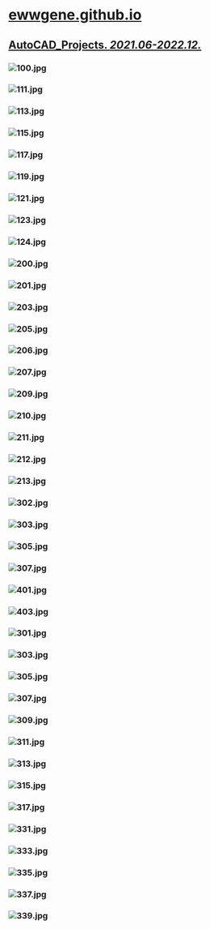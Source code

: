 
# [ewwgene.github.io](https://ewwgene.github.io/)
## [AutoCAD_Projects. _2021.06-2022.12._](https://ewwgene.github.io/AutoCAD_Projects)
<a id="100"></a>
### ![100.jpg](https://ewwgene.github.io/AutoCAD_Projects/100.jpg)
<a id="111"></a>
### ![111.jpg](https://ewwgene.github.io/AutoCAD_Projects/111.jpg)
<a id="113"></a>
### ![113.jpg](https://ewwgene.github.io/AutoCAD_Projects/113.jpg)
<a id="115"></a>
### ![115.jpg](https://ewwgene.github.io/AutoCAD_Projects/115.jpg)
<a id="117"></a>
### ![117.jpg](https://ewwgene.github.io/AutoCAD_Projects/117.jpg)
<a id="119"></a>
### ![119.jpg](https://ewwgene.github.io/AutoCAD_Projects/119.jpg)
<a id="121"></a>
### ![121.jpg](https://ewwgene.github.io/AutoCAD_Projects/121.jpg)
<a id="123"></a>
### ![123.jpg](https://ewwgene.github.io/AutoCAD_Projects/123.jpg)
<a id="124"></a>
### ![124.jpg](https://ewwgene.github.io/AutoCAD_Projects/124.jpg)
<a id="200m"></a>
### ![200.jpg](https://ewwgene.github.io/AutoCAD_Projects/Making/200.jpg)
### <a id="201m"></a> ![201.jpg](https://ewwgene.github.io/AutoCAD_Projects/Making/201.jpg)
### <a id="203m"></a> ![203.jpg](https://ewwgene.github.io/AutoCAD_Projects/Making/203.jpg)
### <a id="205m"></a> ![205.jpg](https://ewwgene.github.io/AutoCAD_Projects/Making/205.jpg)
### <a id="206m"></a> ![206.jpg](https://ewwgene.github.io/AutoCAD_Projects/Making/206.jpg)
### <a id="207m"></a> ![207.jpg](https://ewwgene.github.io/AutoCAD_Projects/Making/207.jpg)
### <a id="209m"></a> ![209.jpg](https://ewwgene.github.io/AutoCAD_Projects/Making/209.jpg)
### <a id="210m"></a> ![210.jpg](https://ewwgene.github.io/AutoCAD_Projects/Making/210.jpg)
### <a id="211m"></a> ![211.jpg](https://ewwgene.github.io/AutoCAD_Projects/Making/211.jpg)
### <a id="212m"></a> ![212.jpg](https://ewwgene.github.io/AutoCAD_Projects/Making/212.jpg)
### <a id="213m"></a> ![213.jpg](https://ewwgene.github.io/AutoCAD_Projects/Making/213.jpg)
### <a id="302m"></a> ![302.jpg](https://ewwgene.github.io/AutoCAD_Projects/Making/302.jpg)
### <a id="303m"></a> ![303.jpg](https://ewwgene.github.io/AutoCAD_Projects/Making/303.jpg)
### <a id="305m"></a> ![305.jpg](https://ewwgene.github.io/AutoCAD_Projects/Making/305.jpg)
### <a id="307m"></a> ![307.jpg](https://ewwgene.github.io/AutoCAD_Projects/Making/307.jpg)
### <a id="401m"></a> ![401.jpg](https://ewwgene.github.io/AutoCAD_Projects/Making/401.jpg)
### <a id="403m"></a> ![403.jpg](https://ewwgene.github.io/AutoCAD_Projects/Making/403.jpg)
### <a id="301"></a> ![301.jpg](https://ewwgene.github.io/AutoCAD_Projects/301.jpg)
### <a id="303"></a> ![303.jpg](https://ewwgene.github.io/AutoCAD_Projects/303.jpg)
### <a id="305"></a> ![305.jpg](https://ewwgene.github.io/AutoCAD_Projects/305.jpg)
### <a id="307"></a> ![307.jpg](https://ewwgene.github.io/AutoCAD_Projects/307.jpg)
### <a id="309"></a> ![309.jpg](https://ewwgene.github.io/AutoCAD_Projects/309.jpg)
### <a id="311"></a> ![311.jpg](https://ewwgene.github.io/AutoCAD_Projects/311.jpg)
### <a id="313"></a> ![313.jpg](https://ewwgene.github.io/AutoCAD_Projects/313.jpg)
### <a id="315"></a> ![315.jpg](https://ewwgene.github.io/AutoCAD_Projects/315.jpg)
### <a id="317"></a> ![317.jpg](https://ewwgene.github.io/AutoCAD_Projects/317.jpg)
### <a id="331"></a> ![331.jpg](https://ewwgene.github.io/AutoCAD_Projects/331.jpg)
### <a id="333"></a> ![333.jpg](https://ewwgene.github.io/AutoCAD_Projects/333.jpg)
### <a id="335"></a> ![335.jpg](https://ewwgene.github.io/AutoCAD_Projects/335.jpg)
### <a id="337"></a> ![337.jpg](https://ewwgene.github.io/AutoCAD_Projects/337.jpg)
### <a id="339"></a> ![339.jpg](https://ewwgene.github.io/AutoCAD_Projects/339.jpg)


